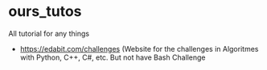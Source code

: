 # ours_tutos
All tutorial for any things

  * https://edabit.com/challenges  (Website for the challenges in Algoritmes with Python, C++, C#, etc. But not have Bash Challenge
